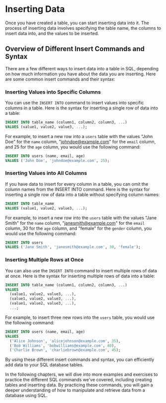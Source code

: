 # Inserting Data

Once you have created a table, you can start inserting data into it. The process of inserting data involves specifying the table name, the columns to insert data into, and the values to be inserted.

## Overview of Different Insert Commands and Syntax

There are a few different ways to insert data into a table in SQL, depending on how much information you have about the data you are inserting. Here are some common insert commands and their syntax:

### Inserting Values into Specific Columns

You can use the `INSERT INTO` command to insert values into specific columns in a table. Here is the syntax for inserting a single row of data into a table:

```sql
INSERT INTO table_name (column1, column2, column3, ...)
VALUES (value1, value2, value3, ...);
```

For example, to insert a new row into a `users` table with the values "John Doe" for the `name` column, "johndoe@example.com" for the `email` column, and 25 for the `age` column, you would use the following command:

```sql
INSERT INTO users (name, email, age)
VALUES ('John Doe', 'johndoe@example.com', 25);
```

### Inserting Values into All Columns

If you have data to insert for every column in a table, you can omit the column names from the INSERT INTO command. Here is the syntax for inserting a single row of data into a table without specifying column names:

```sql
INSERT INTO table_name
VALUES (value1, value2, value3, ...);
```

For example, to insert a new row into the `users` table with the values "Jane Smith" for the `name` column, "janesmith@example.com" for the `email` column, 30 for the `age` column, and "female" for the `gender` column, you would use the following command:

```sql
INSERT INTO users
VALUES ('Jane Smith', 'janesmith@example.com', 30, 'female');

```

### Inserting Multiple Rows at Once

You can also use the `INSERT INTO` command to insert multiple rows of data at once. Here is the syntax for inserting multiple rows of data into a table:

```sql
INSERT INTO table_name (column1, column2, column3, ...)
VALUES
  (value1, value2, value3, ...),
  (value1, value2, value3, ...),
  (value1, value2, value3, ...),
  ...;
```

For example, to insert three new rows into the `users` table, you would use the following command:

```sql
INSERT INTO users (name, email, age)
VALUES
  ('Alice Johnson', 'alicejohnson@example.com', 35),
  ('Bob Williams', 'bobwilliams@example.com', 40),
  ('Charlie Brown', 'charliebrown@example.com', 45);
```


By using these different insert commands and syntax, you can efficiently add data to your SQL database tables.

In the following chapters, we will dive into more examples and exercises to practice the different SQL commands we've covered, including creating tables and inserting data. By practicing these commands, you will gain a deeper understanding of how to manipulate and retrieve data from a database using SQL.



